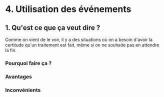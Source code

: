 # 4. Utilisation des événements

## 1. Qu'est ce que ça veut dire ?

Comme on vient de le voir, il y a des situations où on a besoin d'avoir la certitude qu'un traitement est fait, même si
on ne souhaite pas en attendre la fin.

### Pourquoi faire ça ?

### Avantages

### Inconvénients
